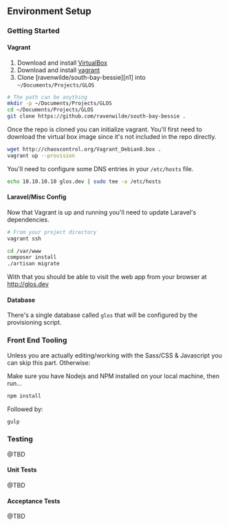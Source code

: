 ## Environment Setup

### Getting Started

#### Vagrant

1. Download and install [VirtualBox](https://www.virtualbox.org/wiki/Downloads)
2. Download and install [vagrant](http://www.vagrantup.com/downloads.html)
3. Clone [ravenwilde/south-bay-bessie][n1] into `~/Documents/Projects/GLOS`

```bash
# The path can be anything
mkdir -p ~/Documents/Projects/GLOS
cd ~/Documents/Projects/GLOS
git clone https://github.com/ravenwilde/south-bay-bessie .
```

Once the repo is cloned you can initialize vagrant. You'll first need to download the virtual box image since it's not included in the repo directly.

```bash
wget http://chaoscontrol.org/Vagrant_Debian8.box .
vagrant up --provision
```

You'll need to configure some DNS entries in your `/etc/hosts` file.

```bash
echo 10.10.10.10 glos.dev | sudo tee -a /etc/hosts
```

#### Laravel/Misc Config

Now that Vagrant is up and running you'll need to update Laravel's dependencies.
```bash
# From your project directory
vagrant ssh

cd /var/www
composer install
./artisan migrate
```

With that you should be able to visit the web app from your browser at http://glos.dev

#### Database

There's a single database called `glos` that will be configured by the provisioning script.

### Front End Tooling

Unless you are actually editing/working with the Sass/CSS & Javascript you can skip this part. Otherwise:

Make sure you have Nodejs and NPM installed on your local machine, then run...

```bash
npm install
```

Followed by: 

```bash
gulp
```

### Testing

@TBD

#### Unit Tests

@TBD

#### Acceptance Tests

@TBD
